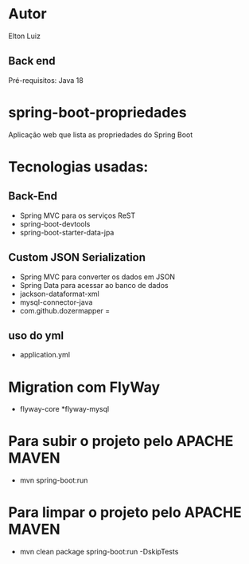# Autor
Elton Luiz

## Back end
Pré-requisitos: Java 18

# spring-boot-propriedades
Aplicação web que lista as propriedades do Spring Boot

# Tecnologias usadas:
## Back-End

* Spring MVC para os serviços ReST
* spring-boot-devtools
* spring-boot-starter-data-jpa
## Custom JSON Serialization
* Spring MVC para converter os dados em JSON 
* Spring Data para acessar ao banco de dados
* jackson-dataformat-xml
* mysql-connector-java
* com.github.dozermapper = 
## uso do yml
* application.yml

# Migration com FlyWay
* flyway-core
*flyway-mysql

# Para subir o projeto pelo APACHE MAVEN
* mvn spring-boot:run

# Para limpar o projeto pelo APACHE MAVEN
* mvn clean package spring-boot:run -DskipTests
